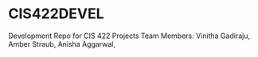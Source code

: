 # CIS422DEVEL
Development Repo for CIS 422 Projects
Team Members:
Vinitha Gadiraju, 
Amber Straub, 
Anisha Aggarwal, 

